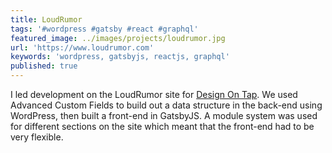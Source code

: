 ```yaml
---
title: LoudRumor
tags: '#wordpress #gatsby #react #graphql'
featured_image: ../images/projects/loudrumor.jpg
url: 'https://www.loudrumor.com'
keywords: 'wordpress, gatsbyjs, reactjs, graphql'
published: true
---
```


I led development on the LoudRumor site for [Design On Tap](https://www.designontap.com). We used Advanced Custom Fields to build out a data structure in the back-end using WordPress, then built a front-end in GatsbyJS. A module system was used for different sections on the site which meant that the front-end had to be very flexible.
